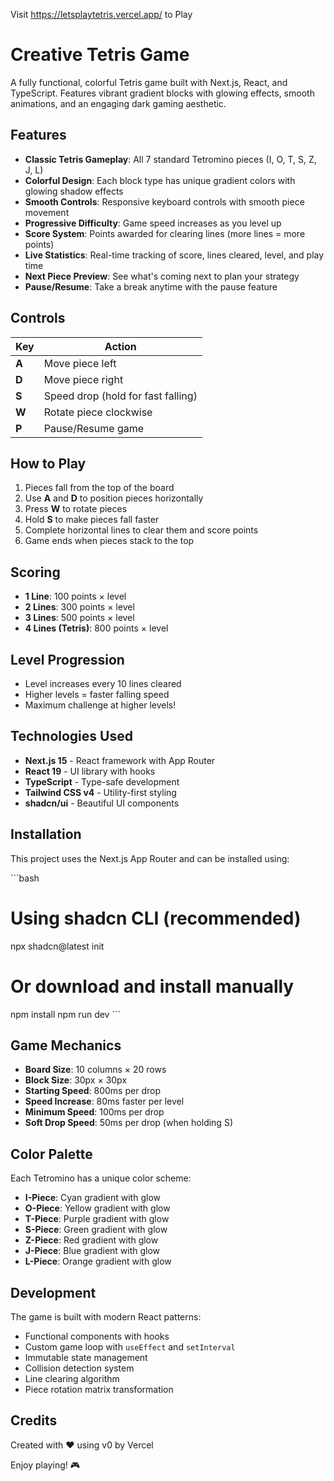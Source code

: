 Visit https://letsplaytetris.vercel.app/ to Play

# Creative Tetris Game

A fully functional, colorful Tetris game built with Next.js, React, and TypeScript. Features vibrant gradient blocks with glowing effects, smooth animations, and an engaging dark gaming aesthetic.

## Features

- **Classic Tetris Gameplay**: All 7 standard Tetromino pieces (I, O, T, S, Z, J, L)
- **Colorful Design**: Each block type has unique gradient colors with glowing shadow effects
- **Smooth Controls**: Responsive keyboard controls with smooth piece movement
- **Progressive Difficulty**: Game speed increases as you level up
- **Score System**: Points awarded for clearing lines (more lines = more points)
- **Live Statistics**: Real-time tracking of score, lines cleared, level, and play time
- **Next Piece Preview**: See what's coming next to plan your strategy
- **Pause/Resume**: Take a break anytime with the pause feature

## Controls

| Key | Action |
|-----|--------|
| **A** | Move piece left |
| **D** | Move piece right |
| **S** | Speed drop (hold for fast falling) |
| **W** | Rotate piece clockwise |
| **P** | Pause/Resume game |

## How to Play

1. Pieces fall from the top of the board
2. Use **A** and **D** to position pieces horizontally
3. Press **W** to rotate pieces
4. Hold **S** to make pieces fall faster
5. Complete horizontal lines to clear them and score points
6. Game ends when pieces stack to the top

## Scoring

- **1 Line**: 100 points × level
- **2 Lines**: 300 points × level
- **3 Lines**: 500 points × level
- **4 Lines (Tetris)**: 800 points × level

## Level Progression

- Level increases every 10 lines cleared
- Higher levels = faster falling speed
- Maximum challenge at higher levels!

## Technologies Used

- **Next.js 15** - React framework with App Router
- **React 19** - UI library with hooks
- **TypeScript** - Type-safe development
- **Tailwind CSS v4** - Utility-first styling
- **shadcn/ui** - Beautiful UI components

## Installation

This project uses the Next.js App Router and can be installed using:

\`\`\`bash
# Using shadcn CLI (recommended)
npx shadcn@latest init

# Or download and install manually
npm install
npm run dev
\`\`\`

## Game Mechanics

- **Board Size**: 10 columns × 20 rows
- **Block Size**: 30px × 30px
- **Starting Speed**: 800ms per drop
- **Speed Increase**: 80ms faster per level
- **Minimum Speed**: 100ms per drop
- **Soft Drop Speed**: 50ms per drop (when holding S)

## Color Palette

Each Tetromino has a unique color scheme:

- **I-Piece**: Cyan gradient with glow
- **O-Piece**: Yellow gradient with glow
- **T-Piece**: Purple gradient with glow
- **S-Piece**: Green gradient with glow
- **Z-Piece**: Red gradient with glow
- **J-Piece**: Blue gradient with glow
- **L-Piece**: Orange gradient with glow

## Development

The game is built with modern React patterns:

- Functional components with hooks
- Custom game loop with `useEffect` and `setInterval`
- Immutable state management
- Collision detection system
- Line clearing algorithm
- Piece rotation matrix transformation

## Credits

Created with ❤️ using v0 by Vercel

Enjoy playing! 🎮
